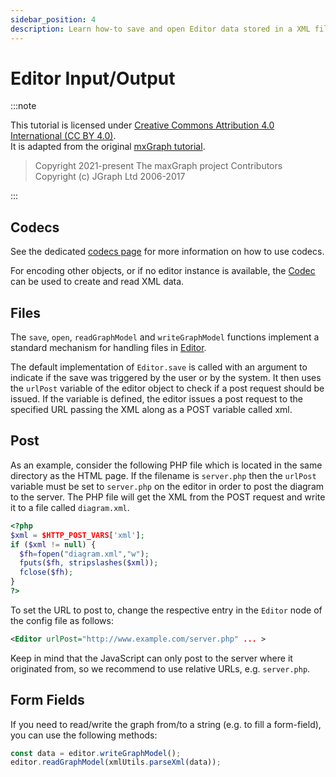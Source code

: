 ```yaml
---
sidebar_position: 4
description: Learn how-to save and open Editor data stored in a XML file.
---
```


# Editor Input/Output

:::note

This tutorial is licensed under [Creative Commons Attribution 4.0 International (CC BY 4.0)](https://creativecommons.org/licenses/by/4.0/). \
It is adapted from the original [mxGraph tutorial](https://github.com/jgraph/mxgraph/blob/v4.2.2/docs/tutorial.html).

> Copyright 2021-present The maxGraph project Contributors \
Copyright (c) JGraph Ltd 2006-2017

:::


## Codecs

See the dedicated [codecs page](../usage/codecs.md) for more information on how to use codecs.

For encoding other objects, or if no editor instance is available, the [Codec](https://maxgraph.github.io/maxGraph/api-docs/classes/Codec.html) can be used to create and read XML data.


<a id="Files"></a>
## Files

The `save`, `open`, `readGraphModel` and `writeGraphModel` functions implement a standard mechanism for handling files in [Editor](https://maxgraph.github.io/maxGraph/api-docs/classes/Editor.html).

The default implementation of `Editor.save` is called with an argument to indicate if the save was triggered by the user or by the system.
It then uses the `urlPost` variable of the editor object to check if a post request should be issued.
If the variable is defined, the editor issues a post request to the specified URL passing the XML along as a POST variable called xml.


<a id="Post"></a>
## Post

As an example, consider the following PHP file which is located in the same directory as the HTML page.
If the filename is `server.php` then the `urlPost` variable must be set to `server.php` on the editor in order to post the diagram to the server.
The PHP file will get the XML from the POST request and write it to a file called `diagram.xml`.

```php
<?php
$xml = $HTTP_POST_VARS['xml'];
if ($xml != null) {
  $fh=fopen("diagram.xml","w");
  fputs($fh, stripslashes($xml));
  fclose($fh);
}
?>
```

To set the URL to post to, change the respective entry in the `Editor` node of the config file as follows:

```xml
<Editor urlPost="http://www.example.com/server.php" ... >
```

Keep in mind that the JavaScript can only post to the server where it originated from, so we recommend to use relative URLs, e.g. `server.php`.

<a id="FormFields"></a>
## Form Fields

If you need to read/write the graph from/to a string (e.g. to fill a form-field), you can use the following methods:

```javascript
const data = editor.writeGraphModel();
editor.readGraphModel(xmlUtils.parseXml(data));
```
